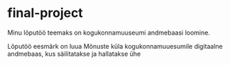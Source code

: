 # final-project


Minu lõputöö teemaks on kogukonnamuuseumi andmebaasi loomine.

Lõputöö eesmärk on luua Mõnuste küla kogukonnamuuesumile digitaalne andmebaas, kus säilitatakse ja hallatakse ühe 
